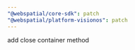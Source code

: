 ```yaml
---
"@webspatial/core-sdk": patch
"@webspatial/platform-visionos": patch
---
```


add close container method
